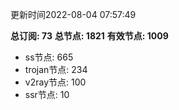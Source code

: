 更新时间2022-08-04 07:57:49

**总订阅: 73**
**总节点: 1821**
**有效节点: 1009**
- ss节点: 665
- trojan节点: 234
- v2ray节点: 100
- ssr节点: 10
